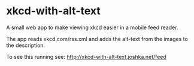 xkcd-with-alt-text
==================

A small web app to make viewing xkcd easier in a mobile feed reader.

The app reads xkcd.com/rss.xml and adds the alt-text from the images to the description.

To see this running see: <http://xkcd-with-alt-text.joshka.net/feed>
